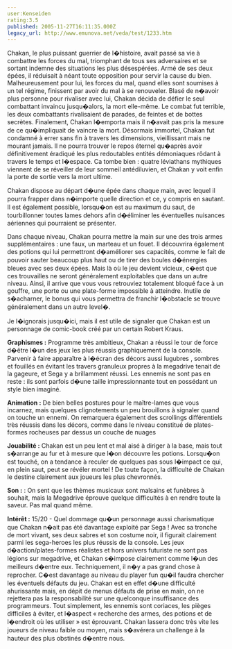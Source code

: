 ```yaml
---
user:Kenseiden
rating:3.5
published: 2005-11-27T16:11:35.000Z
legacy_url: http://www.emunova.net/veda/test/1233.htm
---
```

Chakan, le plus puissant guerrier de l�histoire, avait passé sa vie à combattre les forces du mal, triomphant de tous ses adversaires et se sortant indemne des situations les plus désespérées. Armé de ses deux épées, il réduisait à néant toute opposition pour servir la cause du bien. Malheureusement pour lui, les forces du mal, quand elles sont soumises à un tel régime, finissent par avoir du mal à se renouveler. Blasé de n�avoir plus personne pour rivaliser avec lui, Chakan décida de défier le seul combattant invaincu jusqu�alors, la mort elle-même. Le combat fut terrible, les deux combattants rivalisaient de parades, de feintes et de bottes secrètes. Finalement, Chakan l�emporta mais il n�avait pas pris la mesure de ce qu�impliquait de vaincre la mort. Désormais immortel, Chakan fut condamné à errer sans fin à travers les dimensions, vieillissant mais ne mourant jamais. Il ne pourra trouver le repos éternel qu�après avoir définitivement éradiqué les plus redoutables entités démoniaques rôdant à travers le temps et l�espace. Ca tombe bien : quatre léviathans mythiques viennent de se réveiller de leur sommeil antédiluvien, et Chakan y voit enfin la porte de sortie vers la mort ultime.   

  

Chakan dispose au départ d�une épée dans chaque main, avec lequel il pourra frapper dans n�importe quelle direction et ce, y compris en sautant. Il est également possible, lorsqu�on est au maximum du saut, de tourbillonner toutes lames dehors afin d�éliminer les éventuelles nuisances aériennes qui pourraient se présenter.   

  

Dans chaque niveau, Chakan pourra mettre la main sur une des trois armes supplémentaires : une faux, un marteau et un fouet. Il découvrira également des potions qui lui permettront d�améliorer ses capacités, comme le fait de pouvoir sauter beaucoup plus haut ou de tirer des boules d�énergies bleues avec ses deux épées. Mais là où le jeu devient vicieux, c�est que ces trouvailles ne seront généralement exploitables que dans un autre niveau. Ainsi, il arrive que vous vous retrouviez totalement bloqué face à un gouffre, une porte ou une plate-forme impossible à atteindre. Inutile de s�acharner, le bonus qui vous permettra de franchir l�obstacle se trouve généralement dans un autre level�.  

  

Je l�ignorais jusqu�ici, mais il est utile de signaler que Chakan est un personnage de comic-book créé par un certain Robert Kraus.  

  

**Graphismes :** Programme très ambitieux, Chakan a réussi le tour de force d�être l�un des jeux les plus réussis graphiquement de la console. Parvenir à faire apparaître à l�écran des décors aussi lugubres , sombres et fouillés en évitant les travers granuleux propres à la megadrive tenait de la gageure, et Sega y a brillamment réussi. Les ennemis ne sont pas en reste : ils sont parfois d�une taille impressionnante tout en possédant un style bien imaginé.  

  

**Animation :** De bien belles postures pour le maître-lames que vous incarnez, mais quelques clignotements un peu brouillons à signaler quand on touche un ennemi. On remarquera également des scrollings différentiels très réussis dans les décors, comme dans le niveau constitué de plates-formes rocheuses par dessus un couche de nuages  

  

**Jouabilité :** Chakan est un peu lent et mal aisé à diriger à la base, mais tout s�arrange au fur et à mesure que l�on découvre les potions. Lorsqu�on est touché, on a tendance à reculer de quelques pas sous l�impact ce qui, en plein saut, peut se révéler mortel ! De toute façon, la difficulté de Chakan le destine clairement aux joueurs les plus chevronnés.  

  

**Son :** : On sent que les thèmes musicaux sont malsains et funèbres à souhait, mais la Megadrive éprouve quelque difficultés à en rendre toute la saveur. Pas mal quand même.   

  

**Intérêt :** 15/20 - Quel dommage qu�un personnage aussi charismatique que Chakan n�ait pas été davantage exploité par Sega ! Avec sa tronche de mort vivant, ses deux sabres et son costume noir, il figurait clairement parmi les sega-heroes les plus réussis de la console. Les jeux d�action/plates-formes réalistes et hors univers futuriste ne sont pas légions sur megadrive, et Chakan s�impose clairement comme l�un des meilleurs d�entre eux. Techniquement, il n�y a pas grand chose à reprocher. C�est davantage au niveau du player fun qu�il faudra chercher les éventuels défauts du jeu. Chakan est en effet d�une difficulté ahurissante mais, en dépit de menus défauts de prise en main, on ne rejettera pas la responsabilité sur une quelconque insuffisance des programmeurs. Tout simplement, les ennemis sont coriaces, les pièges difficiles à éviter, et l�aspect « recherche des armes, des potions et de l�endroit où les utiliser » est éprouvant. Chakan lassera donc très vite les joueurs de niveau faible ou moyen, mais s�avérera un challenge à la hauteur des plus obstinés d�entre nous.